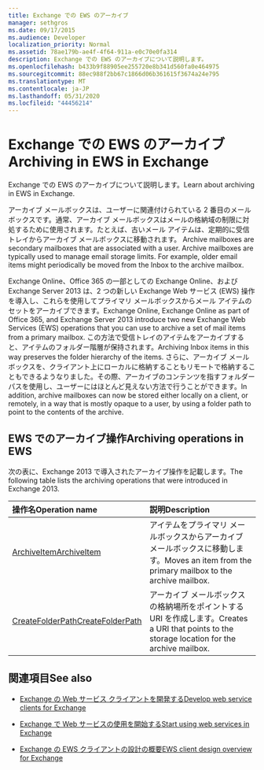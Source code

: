 ```yaml
---
title: Exchange での EWS のアーカイブ
manager: sethgros
ms.date: 09/17/2015
ms.audience: Developer
localization_priority: Normal
ms.assetid: 78ae179b-ae4f-4f64-911a-e0c70e0fa314
description: Exchange での EWS のアーカイブについて説明します。
ms.openlocfilehash: b433b9f88905ee255720e8b341d560fa0e464975
ms.sourcegitcommit: 88ec988f2bb67c1866d06b361615f3674a24e795
ms.translationtype: MT
ms.contentlocale: ja-JP
ms.lasthandoff: 05/31/2020
ms.locfileid: "44456214"
---
```

# <a name="archiving-in-ews-in-exchange"></a><span data-ttu-id="db3a5-103">Exchange での EWS のアーカイブ</span><span class="sxs-lookup"><span data-stu-id="db3a5-103">Archiving in EWS in Exchange</span></span>

<span data-ttu-id="db3a5-104">Exchange での EWS のアーカイブについて説明します。</span><span class="sxs-lookup"><span data-stu-id="db3a5-104">Learn about archiving in EWS in Exchange.</span></span>
  
<span data-ttu-id="db3a5-p101">アーカイブ メールボックスは、ユーザーに関連付けられている 2 番目のメールボックスです。通常、アーカイブ メールボックスはメールの格納域の制限に対処するために使用されます。たとえば、古いメール アイテムは、定期的に受信トレイからアーカイブ メールボックスに移動されます。 </span><span class="sxs-lookup"><span data-stu-id="db3a5-p101">Archive mailboxes are secondary mailboxes that are associated with a user. Archive mailboxes are typically used to manage email storage limits. For example, older email items might periodically be moved from the Inbox to the archive mailbox.</span></span> 
  
<span data-ttu-id="db3a5-108">Exchange Online、Office 365 の一部としての Exchange Online、および Exchange Server 2013 は、2 つの新しい Exchange Web サービス (EWS) 操作を導入し、これらを使用してプライマリ メールボックスからメール アイテムのセットをアーカイブできます。</span><span class="sxs-lookup"><span data-stu-id="db3a5-108">Exchange Online, Exchange Online as part of Office 365, and Exchange Server 2013 introduce two new Exchange Web Services (EWS) operations that you can use to archive a set of mail items from a primary mailbox.</span></span> <span data-ttu-id="db3a5-109">この方法で受信トレイのアイテムをアーカイブすると、アイテムのフォルダー階層が保持されます。</span><span class="sxs-lookup"><span data-stu-id="db3a5-109">Archiving Inbox items in this way preserves the folder hierarchy of the items.</span></span> <span data-ttu-id="db3a5-110">さらに、アーカイブ メールボックスを、クライアント上にローカルに格納することもリモートで格納することもできるようなりました。その際、アーカイブのコンテンツを指すフォルダー パスを使用し、ユーザーにはほとんど見えない方法で行うことができます。</span><span class="sxs-lookup"><span data-stu-id="db3a5-110">In addition, archive mailboxes can now be stored either locally on a client, or remotely, in a way that is mostly opaque to a user, by using a folder path to point to the contents of the archive.</span></span>
  
## <a name="archiving-operations-in-ews"></a><span data-ttu-id="db3a5-111">EWS でのアーカイブ操作</span><span class="sxs-lookup"><span data-stu-id="db3a5-111">Archiving operations in EWS</span></span>

<span data-ttu-id="db3a5-112">次の表に、Exchange 2013 で導入されたアーカイブ操作を記載します。</span><span class="sxs-lookup"><span data-stu-id="db3a5-112">The following table lists the archiving operations that were introduced in Exchange 2013.</span></span> 
  
|<span data-ttu-id="db3a5-113">**操作名**</span><span class="sxs-lookup"><span data-stu-id="db3a5-113">**Operation name**</span></span>|<span data-ttu-id="db3a5-114">**説明**</span><span class="sxs-lookup"><span data-stu-id="db3a5-114">**Description**</span></span>|
|:-----|:-----|
|[<span data-ttu-id="db3a5-115">ArchiveItem</span><span class="sxs-lookup"><span data-stu-id="db3a5-115">ArchiveItem</span></span>](https://msdn.microsoft.com/library/1af216b3-13ea-498e-b4fc-23513755d731%28Office.15%29.aspx) <br/> |<span data-ttu-id="db3a5-116">アイテムをプライマリ メールボックスからアーカイブ メールボックスに移動します。</span><span class="sxs-lookup"><span data-stu-id="db3a5-116">Moves an item from the primary mailbox to the archive mailbox.</span></span>  <br/> |
|[<span data-ttu-id="db3a5-117">CreateFolderPath</span><span class="sxs-lookup"><span data-stu-id="db3a5-117">CreateFolderPath</span></span>](https://msdn.microsoft.com/library/5a10aa5e-3f25-4ec3-a0b9-284c30918a1f%28Office.15%29.aspx) <br/> |<span data-ttu-id="db3a5-118">アーカイブ メールボックスの格納場所をポイントする URI を作成します。</span><span class="sxs-lookup"><span data-stu-id="db3a5-118">Creates a URI that points to the storage location for the archive mailbox.</span></span>  <br/> |
   
## <a name="see-also"></a><span data-ttu-id="db3a5-119">関連項目</span><span class="sxs-lookup"><span data-stu-id="db3a5-119">See also</span></span>

- [<span data-ttu-id="db3a5-120">Exchange の Web サービス クライアントを開発する</span><span class="sxs-lookup"><span data-stu-id="db3a5-120">Develop web service clients for Exchange</span></span>](develop-web-service-clients-for-exchange.md)
    
- [<span data-ttu-id="db3a5-121">Exchange で Web サービスの使用を開始する</span><span class="sxs-lookup"><span data-stu-id="db3a5-121">Start using web services in Exchange</span></span>](start-using-web-services-in-exchange.md)
    
- [<span data-ttu-id="db3a5-122">Exchange の EWS クライアントの設計の概要</span><span class="sxs-lookup"><span data-stu-id="db3a5-122">EWS client design overview for Exchange</span></span>](ews-client-design-overview-for-exchange.md)
    

